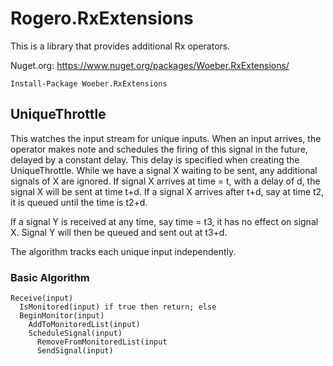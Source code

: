 # Rogero.RxExtensions

This is a library that provides additional Rx operators.

Nuget.org: https://www.nuget.org/packages/Woeber.RxExtensions/
```
Install-Package Woeber.RxExtensions
```

## UniqueThrottle

This watches the input stream for unique inputs. When an input arrives, the operator makes note and schedules the firing of this signal in the future, delayed by a constant delay. This delay is specified when creating the UniqueThrottle. While we have a signal X waiting to be sent, any additional signals of X are ignored. If signal X arrives at time = t, with a delay of d, the signal X will be sent at time t+d. If a signal X arrives after t+d, say at time t2, it is queued until the time is t2+d.  

If a signal Y is received at any time, say time = t3, it has no effect on signal X. Signal Y will then be queued and sent out at t3+d.

The algorithm tracks each unique input independently.

### Basic Algorithm
```
Receive(input)
  IsMonitored(input) if true then return; else
  BeginMonitor(input)
    AddToMonitoredList(input)
    ScheduleSignal(input)
      RemoveFromMonitoredList(input
      SendSignal(input)
```
